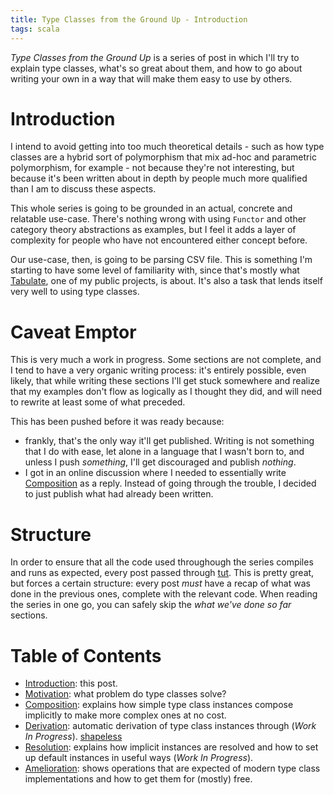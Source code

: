 ```yaml
---
title: Type Classes from the Ground Up - Introduction
tags: scala
---
```

_Type Classes from the Ground Up_ is a series of post in which I'll try to explain type classes, what's so great about
them, and how to go about writing your own in a way that will make them easy to use by others.

<!--more-->

# Introduction
I intend to avoid getting into too much theoretical details - such as how type classes are a hybrid sort of polymorphism
that mix ad-hoc and parametric polymorphism, for example - not because they're not interesting, but because it's been
written about in depth by people much more qualified than I am to discuss these aspects.

This whole series is going to be grounded in an actual, concrete and relatable use-case. There's nothing wrong with
using `Functor` and other category theory abstractions as examples, but I feel it adds a layer of complexity for people
who have not encountered either concept before.

Our use-case, then, is going to be parsing CSV file. This is something I'm starting to have some level of familiarity
with, since that's mostly what [Tabulate](https://nrinaudo.github.io/tabulate), one of my public projects, is about.
It's also a task that lends itself very well to using type classes.


# Caveat Emptor

This is very much a work in progress. Some sections are not complete, and I tend to have a very organic writing process:
it's entirely possible, even likely, that while writing these sections I'll get stuck somewhere and realize that my
examples don't flow as logically as I thought they did, and will need to rewrite at least some of what preceded.

This has been pushed before it was ready because:

* frankly, that's the only way it'll get published. Writing is not something that I do with ease, let alone in a
  language that I wasn't born to, and unless I push *something*, I'll get discouraged and publish *nothing*.
* I got in an online discussion where I needed to essentially write [Composition](/2015/11/23/tcgu-part-2.html) as a
  reply. Instead of going through the trouble, I decided to just publish what had already been written.


# Structure
In order to ensure that all the code used throughough the series compiles and runs as expected, every post passed
through [tut](https://github.com/tpolecat/tut). This is pretty great, but forces a certain structure: every post *must*
have a recap of what was done in the previous ones, complete with the relevant code. When reading the series in one go,
you can safely skip the _what we've done so far_ sections.


# Table of Contents

* [Introduction](/2015/11/21/tcgu-part-0.html): this post.
* [Motivation](/2015/11/21/tcgu-part-1.html): what problem do type classes solve?
* [Composition](/2015/11/23/tcgu-part-2.html): explains how simple type class instances compose implicitly to make more
  complex ones at no cost.
* [Derivation](/2015/11/26/tcgu-part-3.html): automatic derivation of type class instances through (*Work In Progress*).
  [shapeless](https://github.com/milessabin/shapeless)
* [Resolution](/2015/12/01/tcgu-part-4.html): explains how implicit instances are resolved and how to set up default
  instances in useful ways (*Work In Progress*).
* [Amelioration](/2015/12/13/tcgu-part-5.html): shows operations that are expected of modern type class
  implementations and how to get them for (mostly) free.
